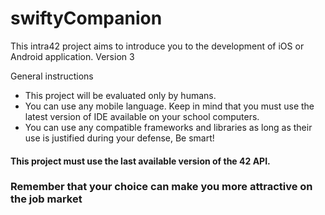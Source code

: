 # swiftyCompanion
This intra42 project aims to introduce you to the development of iOS or Android application. Version 3

General instructions
- This project will be evaluated only by humans.
- You can use any mobile language. Keep in mind that you must use the latest version of IDE available on your school computers.
- You can use any compatible frameworks and libraries as long as their use is justified during your defense, Be smart!
#### This project must use the last available version of the 42 API.
### Remember that your choice can make you more attractive on the job market
